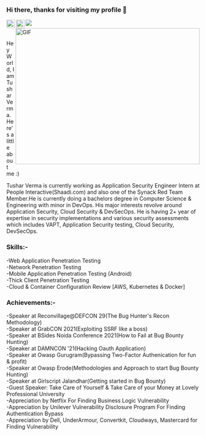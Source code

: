 ### Hi there, thanks for visiting my profile 👋

![](https://visitor-badge.glitch.me/badge?page_id=e11i0t4lders0n.e11i0t4lders0n)<a href="https://twitter.com/e11i0t_4lders0n"> 
<img align="left" alt="Tushar Verma | Twitter" width="22px" src="https://raw.githubusercontent.com/peterthehan/peterthehan/master/assets/twitter.svg" />
</a>
<a href="https://www.linkedin.com/in/tushars25/">
  <img align="left" alt="Chintan Gurjar" width="22px" src="https://raw.githubusercontent.com/peterthehan/peterthehan/master/assets/linkedin.svg" /> 
  </a><img align="right" alt="GIF" src="https://camo.githubusercontent.com/992babdffd8c74a1502de375fbdf7e4d54773242/68747470733a2f2f6d656469612e67697068792e636f6d2f6d656469612f53576f536b4e36447854737a71494b4571762f67697068792e676966" width="480" height="355" />
<br/><br/>

Hey World, I am Tushar Verma. Here's a little about me :)

Tushar Verma is currently working as Application Security Engineer Intern at People Interactive(Shaadi.com) and also one of the Synack Red Team Member.He is currently doing a bachelors degree in Computer Science & Engineering with minor in DevOps. His major interests revolve around Application Security, Cloud Security & DevSecOps. He is having 2+ year of expertise in security implementations and various security assessments which includes VAPT, Application Security testing, Cloud Security, DevSecOps.

### Skills:-
-Web Application Penetration Testing<br/>
-Network Penetration Testing<br/>
-Mobile Application Penetration Testing (Android)<br/>
-Thick Client Penetration Testing<br/>
-Cloud & Container Configuration Review [AWS, Kubernetes & Docker]<br/>

### Achievements:-
-Speaker at Reconvillage@DEFCON 29(The Bug Hunter's Recon Methodology)<br/>
-Speaker at GrabCON 2021(Exploiting SSRF like a boss)<br/>
-Speaker at BSides Noida Conference 2021(How to Fail at Bug Bounty Hunting)<br/>
-Speaker at DAMNCON '21(Hacking Oauth Application)<br/>
-Speaker at Owasp Gurugram(Bypassing Two-Factor Authenication for fun & profit)<br/>
-Speaker at Owasp Erode(Methodologies and Approach to start Bug Bounty Hunting)<br/>
-Speaker at Girlscript Jalandhar(Getting started in Bug Bounty)<br/>
-Guest Speaker: Take Care of Yourself & Take Care of your Money at Lovely Professional University<br/>
-Appreciation by Netflix For Finding Business Logic Vulnerability<br/>
-Appreciation by Unilever Vulnerability Disclosure Program For Finding Authentication Bypass<br/>
-Appreciation by Dell, UnderArmour, Convertkit, Cloudways, Mastercard for Finding Vulnerability<br/>
